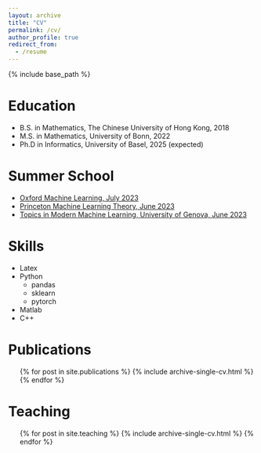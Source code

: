 ```yaml
---
layout: archive
title: "CV"
permalink: /cv/
author_profile: true
redirect_from:
  - /resume
---
```


{% include base_path %}

Education
======
* B.S. in Mathematics, The Chinese University of Hong Kong, 2018
* M.S. in Mathematics, University of Bonn, 2022
* Ph.D in Informatics, University of Basel, 2025 (expected)

Summer School
======
* [Oxford Machine Learning, July 2023](https://www.oxfordml.school/program)
* [Princeton Machine Learning Theory, June 2023](https://mlschool.princeton.edu/#courses)
* [Topics in Modern Machine Learning, University of Genova, June 2023](https://malga.unige.it/education/schools/modml)

Skills
======
* Latex
* Python
  * pandas
  * sklearn
  * pytorch
* Matlab
* C++

Publications
======
  <ul>{% for post in site.publications %}
    {% include archive-single-cv.html %}
  {% endfor %}</ul>
  
  
Teaching
======
  <ul>{% for post in site.teaching %}
    {% include archive-single-cv.html %}
  {% endfor %}</ul>
  

